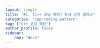 ```yaml
---
layout: single
title: "#1. [C++ 코딩 패턴] 복사 방지 클래스"
categories: "cpp-coding-pattern"
tag: ["C++ 코딩 패턴"]
author_profile: false
sidebar: 
    nav: "docs"
---
```





